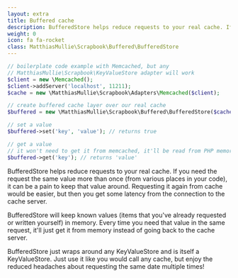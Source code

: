 ```yaml
---
layout: extra
title: Buffered cache
description: BufferedStore helps reduce requests to your real cache. If you need the request the same value more than once (from various places in your code), it can be a pain to keep that value around. Requesting it again from cache would be easier, but then you get some latency from the connection to the cache server.
weight: 0
icon: fa fa-rocket
class: MatthiasMullie\Scrapbook\Buffered\BufferedStore
---
```


```php
// boilerplate code example with Memcached, but any
// MatthiasMullie\Scrapbook\KeyValueStore adapter will work
$client = new \Memcached();
$client->addServer('localhost', 11211);
$cache = new \MatthiasMullie\Scrapbook\Adapters\Memcached($client);

// create buffered cache layer over our real cache
$buffered = new \MatthiasMullie\Scrapbook\Buffered\BufferedStore($cache);

// set a value
$buffered->set('key', 'value'); // returns true

// get a value
// it won't need to get it from memcached, it'll be read from PHP memory
$buffered->get('key'); // returns 'value'
```

BufferedStore helps reduce requests to your real cache. If you need the request
the same value more than once (from various places in your code), it can be a
pain to keep that value around. Requesting it again from cache would be easier,
but then you get some latency from the connection to the cache server.

BufferedStore will keep known values (items that you've already requested or
written yourself) in memory. Every time you need that value in the same request,
it'll just get it from memory instead of going back to the cache server.

BufferedStore just wraps around any KeyValueStore and is itself a KeyValueStore.
Just use it like you would call any cache, but enjoy the reduced headaches about
requesting the same date multiple times!
